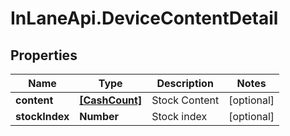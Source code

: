 # InLaneApi.DeviceContentDetail

## Properties
Name | Type | Description | Notes
------------ | ------------- | ------------- | -------------
**content** | [**[CashCount]**](CashCount.md) | Stock Content | [optional] 
**stockIndex** | **Number** | Stock index | [optional] 
